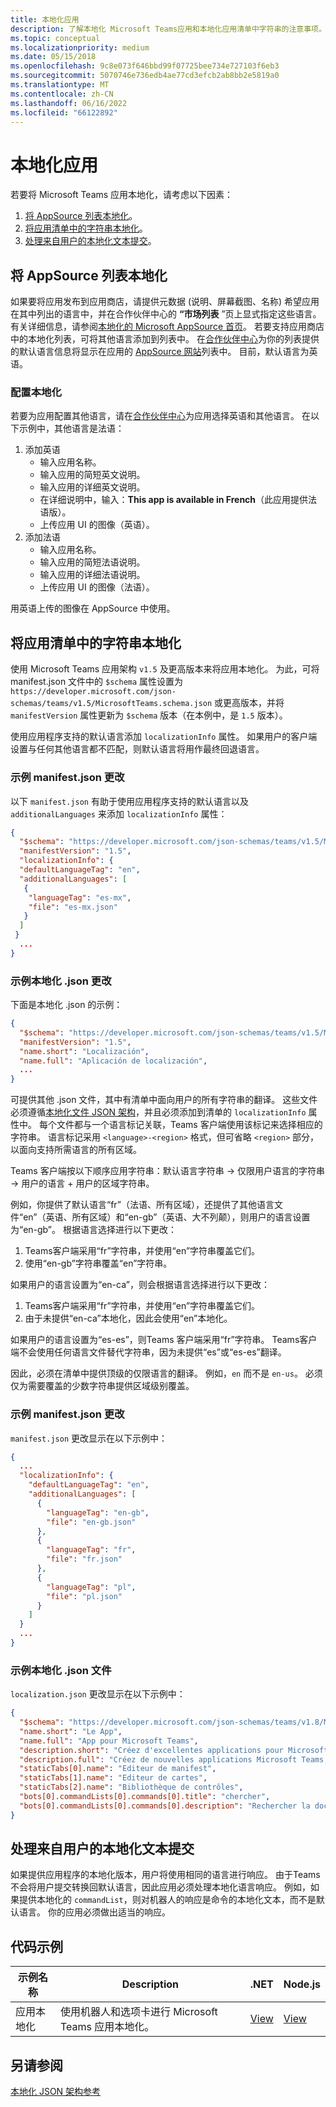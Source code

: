 ```yaml
---
title: 本地化应用
description: 了解本地化 Microsoft Teams应用和本地化应用清单中字符串的注意事项。
ms.topic: conceptual
ms.localizationpriority: medium
ms.date: 05/15/2018
ms.openlocfilehash: 9c8e073f646bbd99f07725bee734e727103f6eb3
ms.sourcegitcommit: 5070746e736edb4ae77cd3efcb2ab8bb2e5819a0
ms.translationtype: MT
ms.contentlocale: zh-CN
ms.lasthandoff: 06/16/2022
ms.locfileid: "66122892"
---
```

# <a name="localize-your-app"></a>本地化应用

若要将 Microsoft Teams 应用本地化，请考虑以下因素：

1. [将 AppSource 列表本地化](#localize-your-appsource-listing)。
1. [将应用清单中的字符串本地化](#localize-strings-in-your-app-manifest)。
1. [处理来自用户的本地化文本提交](#handle-localized-text-submissions-from-your-users)。

## <a name="localize-your-appsource-listing"></a>将 AppSource 列表本地化

如果要将应用发布到应用商店，请提供元数据 (说明、屏幕截图、名称) 希望应用在其中列出的语言中，并在合作伙伴中心的 **“市场列表** ”页上显式指定这些语言。 有关详细信息，请参阅[本地化的 Microsoft AppSource 首页](/office/dev/store/prepare-localized-solutions#localized-microsoft-appsource-fronts)。 若要支持应用商店中的本地化列表，可将其他语言添加到列表中。 在[合作伙伴中心](/office/dev/store/submit-to-appsource-via-partner-center)为你的列表提供的默认语言信息将显示在应用的 [AppSource 网站](https://appsource.microsoft.com/marketplace/apps?product=office%3Bteams&page=1 "在 AppSource 中，可满足团队的所有需求。它将聊天、会议、通话、文件和工具等所有内容汇集在一起，以实现更高效的团队合作。")列表中。 目前，默认语言为英语。

### <a name="configure-localization"></a>配置本地化

若要为应用配置其他语言，请在[合作伙伴中心](/office/dev/store/submit-to-appsource-via-partner-center)为应用选择英语和其他语言。 在以下示例中，其他语言是法语：

1. 添加英语
    * 输入应用名称。
    * 输入应用的简短英文说明。
    * 输入应用的详细英文说明。
    * 在详细说明中，输入：**This app is available in French**（此应用提供法语版）。
    * 上传应用 UI 的图像（英语）。
2. 添加法语
    * 输入应用名称。
    * 输入应用的简短法语说明。
    * 输入应用的详细法语说明。
    * 上传应用 UI 的图像（法语）。

用英语上传的图像在 AppSource 中使用。

## <a name="localize-strings-in-your-app-manifest"></a>将应用清单中的字符串本地化

使用 Microsoft Teams 应用架构 `v1.5` 及更高版本来将应用本地化。 为此，可将 manifest.json 文件中的 `$schema` 属性设置为 `https://developer.microsoft.com/json-schemas/teams/v1.5/MicrosoftTeams.schema.json` 或更高版本，并将 `manifestVersion` 属性更新为 `$schema` 版本（在本例中，是 `1.5` 版本）。

使用应用程序支持的默认语言添加 `localizationInfo` 属性。 如果用户的客户端设置与任何其他语言都不匹配，则默认语言将用作最终回退语言。

### <a name="example-manifestjson-change"></a>示例 manifest.json 更改

以下 `manifest.json` 有助于使用应用程序支持的默认语言以及 `additionalLanguages` 来添加 `localizationInfo` 属性：

```json
{
  "$schema": "https://developer.microsoft.com/json-schemas/teams/v1.5/MicrosoftTeams.schema.json",
  "manifestVersion": "1.5",
  "localizationInfo": {
  "defaultLanguageTag": "en",
  "additionalLanguages": [
   {
    "languageTag": "es-mx",
    "file": "es-mx.json"
   }
  ]
 }
  ...
}
```

### <a name="example-localization-json-change"></a>示例本地化 .json 更改

下面是本地化 .json 的示例：

```json
{
  "$schema": "https://developer.microsoft.com/json-schemas/teams/v1.5/MicrosoftTeams.Localization.schema.json",
  "manifestVersion": "1.5",
  "name.short": "Localización",
  "name.full": "Aplicación de localización",
  ...
}
```

可提供其他 .json 文件，其中有清单中面向用户的所有字符串的翻译。 这些文件必须遵循[本地化文件 JSON 架构](../../resources/schema/localization-schema.md)，并且必须添加到清单的 `localizationInfo` 属性中。 每个文件都与一个语言标记关联，Teams 客户端使用该标记来选择相应的字符串。 语言标记采用 `<language>-<region>` 格式，但可省略 `<region>` 部分，以面向支持所需语言的所有区域。

Teams 客户端按以下顺序应用字符串：默认语言字符串 -> 仅限用户语言的字符串 -> 用户的语言 + 用户的区域字符串。

例如，你提供了默认语言“fr”（法语、所有区域），还提供了其他语言文件“en”（英语、所有区域）和“en-gb”（英语、大不列颠），则用户的语言设置为“en-gb”。 根据语言选择进行以下更改：

1. Teams客户端采用“fr”字符串，并使用“en”字符串覆盖它们。
1. 使用“en-gb”字符串覆盖“en”字符串。

如果用户的语言设置为“en-ca”，则会根据语言选择进行以下更改：

1. Teams客户端采用“fr”字符串，并使用“en”字符串覆盖它们。
1. 由于未提供“en-ca”本地化，因此会使用“en”本地化。

如果用户的语言设置为“es-es”，则Teams 客户端采用“fr”字符串。 Teams客户端不会使用任何语言文件替代字符串，因为未提供“es”或“es-es”翻译。

因此，必须在清单中提供顶级的仅限语言的翻译。 例如，`en` 而不是 `en-us`。 必须仅为需要覆盖的少数字符串提供区域级别覆盖。

### <a name="example-manifestjson-change"></a>示例 manifest.json 更改

`manifest.json` 更改显示在以下示例中：

```json
{
  ...
  "localizationInfo": {
    "defaultLanguageTag": "en",
    "additionalLanguages": [
      {
        "languageTag": "en-gb",
        "file": "en-gb.json"
      },
      {
        "languageTag": "fr",
        "file": "fr.json"
      },
      {
        "languageTag": "pl",
        "file": "pl.json"
      }
    ]
  }
  ...
}
```

### <a name="example-localization-json-file"></a>示例本地化 .json 文件

 `localization.json` 更改显示在以下示例中：

```json
{
  "$schema": "https://developer.microsoft.com/json-schemas/teams/v1.8/MicrosoftTeams.Localization.schema.json",
  "name.short": "Le App",
  "name.full": "App pour Microsoft Teams",
  "description.short": "Créez d'excellentes applications pour Microsoft Teams avec App.",
  "description.full": "Créez de nouvelles applications Microsoft Teams, concevez et prévisualisez des cartes bot, et explorez la documentation avec App.",
  "staticTabs[0].name": "Editeur de manifest",
  "staticTabs[1].name": "Editeur de cartes",
  "staticTabs[2].name": "Bibliothèque de contrôles",
  "bots[0].commandLists[0].commands[0].title": "chercher",
  "bots[0].commandLists[0].commands[0].description": "Rechercher la documentation Teams pertinente"
}
```

## <a name="handle-localized-text-submissions-from-your-users"></a>处理来自用户的本地化文本提交

如果提供应用程序的本地化版本，用户将使用相同的语言进行响应。 由于Teams不会将用户提交转换回默认语言，因此应用必须处理本地化语言响应。 例如，如果提供本地化的 `commandList`，则对机器人的响应是命令的本地化文本，而不是默认语言。 你的应用必须做出适当的响应。

## <a name="code-sample"></a>代码示例

| 示例名称 | Description | .NET | Node.js |
|-------------|-------------|------|------|
| 应用本地化 | 使用机器人和选项卡进行 Microsoft Teams 应用本地化。 | [View](https://github.com/OfficeDev/Microsoft-Teams-Samples/tree/main/samples/app-localization/csharp) |[View](https://github.com/OfficeDev/Microsoft-Teams-Samples/tree/main/samples/app-localization/nodejs) |

## <a name="see-also"></a>另请参阅

[本地化 JSON 架构参考](~/resources/schema/localization-schema.md)
